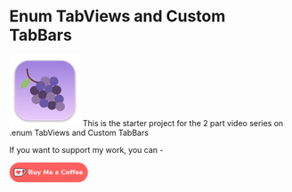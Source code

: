 # Enum TabViews and Custom TabBars

![mac128](Images/mac128.png) This is the starter project for the 2 part video series on .enum TabViews and Custom TabBars



If you want to support my work, you can - </br>

<a href='https://ko-fi.com/Z8Z22WRVG' target='_blank'><img height='36' style='border:0px;height:36px;' src='Images/kofi3.png' border='0' alt='Buy Me a Coffee at ko-fi.com' /></a>

